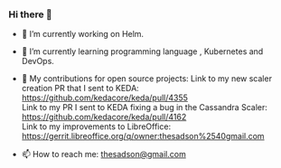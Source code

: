 ### Hi there 👋

- 🔭 I’m currently working on Helm.
- 🌱 I’m currently learning programming language , Kubernetes and DevOps.

- 👯 My contributions for open source projects:
Link to my new scaler creation PR that I sent to KEDA: https://github.com/kedacore/keda/pull/4355  
Link to my PR I sent to KEDA fixing a bug in the Cassandra Scaler: https://github.com/kedacore/keda/pull/4162  
Link to my improvements to LibreOffice: https://gerrit.libreoffice.org/q/owner:thesadson%2540gmail.com

- 📫 How to reach me: thesadson@gmail.com

<!--
**ithesadson/ithesadson** is a ✨ _special_ ✨ repository because its `README.md` (this file) appears on your GitHub profile.

Here are some ideas to get you started:

- 🔭 I’m currently working on ...
- 🌱 I’m currently learning ...
- 👯 I’m looking to collaborate on ...
- 🤔 I’m looking for help with ...
- 💬 Ask me about ...
- 📫 How to reach me: ...
- 😄 Pronouns: ...
- ⚡ Fun fact: ...
-->
